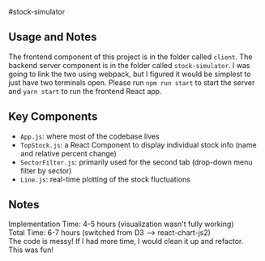 #stock-simulator

## Usage and Notes

The frontend component of this project is in the folder called `client`.
The backend server component is in the folder called `stock-simulator`.
I was going to link the two using webpack, but I figured it would be 
simplest to just have two terminals open. Please run `npm run start` to 
start the server and `yarn start` to run the frontend React app.

## Key Components

* `App.js`: where most of the codebase lives
* `TopStock.js`: a React Component to display individual stock info (name and relative percent change)
* `SectorFilter.js`: primarily used for the second tab (drop-down menu filter by sector)
* `Line.js`: real-time plotting of the stock fluctuations

## Notes

Implementation Time: 4-5 hours (visualization wasn't fully working)  
Total Time: 6-7 hours (switched from D3 --> react-chart-js2)  
The code is messy! If I had more time, I would clean it up and refactor.  
This was fun!  
